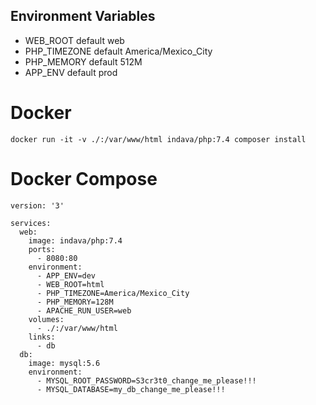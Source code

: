 ## Environment Variables
* WEB_ROOT default web
* PHP_TIMEZONE default America/Mexico_City
* PHP_MEMORY default 512M
* APP_ENV default prod

# Docker

`docker run -it -v ./:/var/www/html indava/php:7.4 composer install`

# Docker Compose

```
version: '3' 

services:
  web:
    image: indava/php:7.4
    ports:
      - 8080:80
    environment:
      - APP_ENV=dev
      - WEB_ROOT=html
      - PHP_TIMEZONE=America/Mexico_City
      - PHP_MEMORY=128M
      - APACHE_RUN_USER=web
    volumes:
      - ./:/var/www/html
    links: 
      - db
  db: 
    image: mysql:5.6
    environment:
      - MYSQL_ROOT_PASSWORD=S3cr3t0_change_me_please!!!
      - MYSQL_DATABASE=my_db_change_me_please!!!
```
